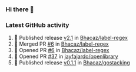 ### Hi there 👋


### Latest GitHub activity
<!--START_SECTION:activity-->
1. 🚀 Published release [v2.1](https://github.com/Bhacaz/label-regex/releases/tag/v2.1) in [Bhacaz/label-regex](https://github.com/Bhacaz/label-regex)
2. 🎉 Merged PR [#6](https://github.com/Bhacaz/label-regex/pull/6) in [Bhacaz/label-regex](https://github.com/Bhacaz/label-regex)
3. 💪 Opened PR [#6](https://github.com/Bhacaz/label-regex/pull/6) in [Bhacaz/label-regex](https://github.com/Bhacaz/label-regex)
4. 💪 Opened PR [#37](https://github.com/jayfajardo/openlibrary/pull/37) in [jayfajardo/openlibrary](https://github.com/jayfajardo/openlibrary)
5. 🚀 Published release [v0.1.1](https://github.com/Bhacaz/gostacking/releases/tag/v0.1.1) in [Bhacaz/gostacking](https://github.com/Bhacaz/gostacking)
<!--END_SECTION:activity-->

<!--
**Bhacaz/bhacaz** is a ✨ _special_ ✨ repository because its `README.md` (this file) appears on your GitHub profile.

Here are some ideas to get you started:

- 🔭 I’m currently working on ...
- 🌱 I’m currently learning ...
- 👯 I’m looking to collaborate on ...
- 🤔 I’m looking for help with ...
- 💬 Ask me about ...
- 📫 How to reach me: ...
- 😄 Pronouns: ...
- ⚡ Fun fact: ...
-->
